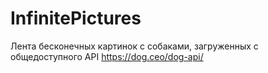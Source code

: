 # InfinitePictures
Лента бесконечных картинок с собаками, загруженных с общедоступного API https://dog.ceo/dog-api/
